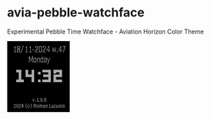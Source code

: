# avia-pebble-watchface
Experimental Pebble Time Watchface - Aviation Horizon Color Theme

![image](img/screen_main.png)
